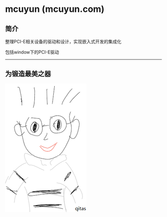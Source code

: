 ﻿# mcuyun (mcuyun.com)

## 简介


整理PCI-E相关设备的驱动和设计，实现嵌入式开发的集成化

包括window下的PCI-E驱动

---

## 为锻造最美之器

[![sites](qitas/qitas.png)](http://www.qitas.cn)
